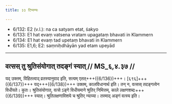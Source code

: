 ```yaml
---
title: ३३ टिप्पण्यः

---
```

- 6/132: E2 (v.l.): na ca satyam etat, śakyo
- 6/133: E1 hat evaṃ vatsena vratam upagataṃ bhavati in Klammern
- 6/134: E1 hat evaṃ tad upetaṃ bhavati in Klammern
- 6/135: E1,6; E2: saṃniḥdhāyān yad etam upeyād

____________________________________________


## वत्सस् तु श्रुतिसंयोगात् तदङ्गं स्यात् // MS_६,४.३७ //

यद् उक्तम्, विहितत्वाद् व्रतस्यानुवाद इति, सत्यम् एतत्+++({6/136})+++। [६९६]+++({6/137})+++ यद्+++({6/138})+++ उक्तम्, कालविधानार्थ इति। तन् न, वत्सस् तदङ्गत्वेन विधीयते। कुतः। श्रुतिसंयोगात्, वत्से ऽङ्गे विधीयमाने श्रुतिर् निमित्तम्, काले लक्षणशब्दः+++({6/139})+++ स्यात्। श्रुतिलक्षणाविशये च श्रुतिर् न्याय्या। तस्माद् अङ्गं वत्स्य इति।

